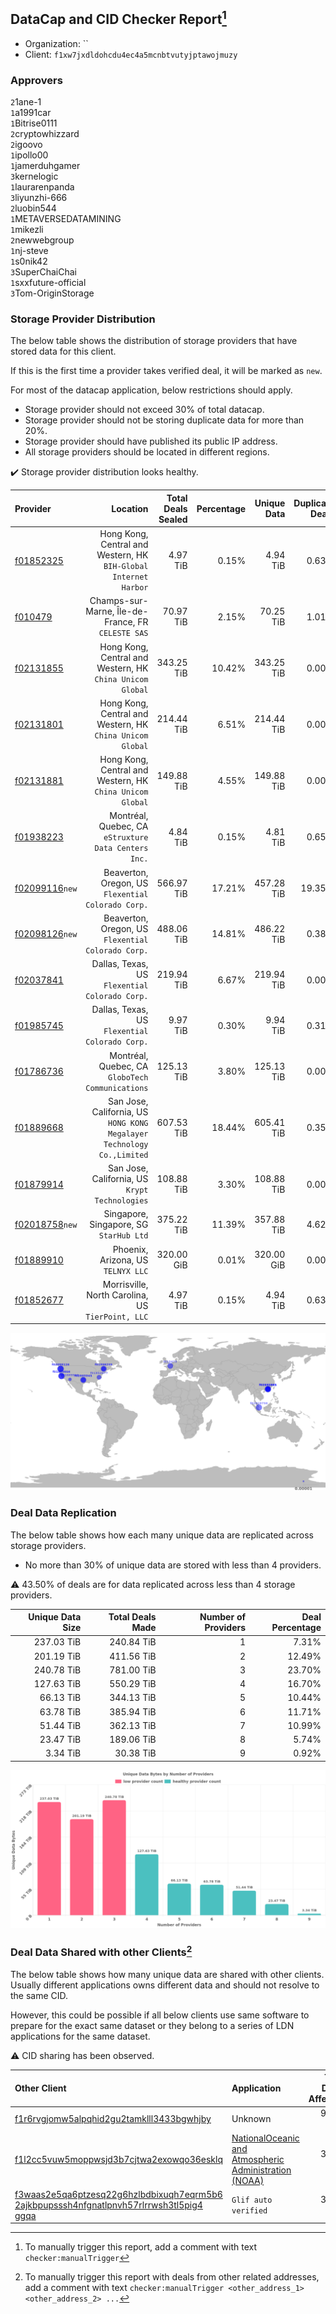 ## DataCap and CID Checker Report[^1]
 - Organization: ``
 - Client: `f1xw7jxdldohcdu4ec4a5mcnbtvutyjptawojmuzy`
### Approvers
`2`1ane-1<br/>`1`a1991car<br/>`1`Bitrise0111<br/>`2`cryptowhizzard<br/>`2`igoovo<br/>`1`ipollo00<br/>`1`jamerduhgamer<br/>`3`kernelogic<br/>`1`laurarenpanda<br/>`3`liyunzhi-666<br/>`2`luobin544<br/>`1`METAVERSEDATAMINING<br/>`1`mikezli<br/>`2`newwebgroup<br/>`1`nj-steve<br/>`1`s0nik42<br/>`3`SuperChaiChai<br/>`1`sxxfuture-official<br/>`3`Tom-OriginStorage

### Storage Provider Distribution
The below table shows the distribution of storage providers that have stored data for this client.

If this is the first time a provider takes verified deal, it will be marked as `new`.

For most of the datacap application, below restrictions should apply.
 - Storage provider should not exceed 30% of total datacap.
 - Storage provider should not be storing duplicate data for more than 20%.
 - Storage provider should have published its public IP address.
 - All storage providers should be located in different regions.

✔️ Storage provider distribution looks healthy.

| Provider                                                    |                                                                  Location | Total Deals Sealed | Percentage | Unique Data | Duplicate Deals |
| :---------------------------------------------------------- | ------------------------------------------------------------------------: | -----------------: | ---------: | ----------: | --------------: |
| [f01852325](https://filfox.info/en/address/f01852325)       |       Hong Kong, Central and Western, HK<br/>`BIH-Global Internet Harbor` |           4.97 TiB |      0.15% |    4.94 TiB |           0.63% |
| [f010479](https://filfox.info/en/address/f010479)           |                     Champs-sur-Marne, Île-de-France, FR<br/>`CELESTE SAS` |          70.97 TiB |      2.15% |   70.25 TiB |           1.01% |
| [f02131855](https://filfox.info/en/address/f02131855)       |              Hong Kong, Central and Western, HK<br/>`China Unicom Global` |         343.25 TiB |     10.42% |  343.25 TiB |           0.00% |
| [f02131801](https://filfox.info/en/address/f02131801)       |              Hong Kong, Central and Western, HK<br/>`China Unicom Global` |         214.44 TiB |      6.51% |  214.44 TiB |           0.00% |
| [f02131881](https://filfox.info/en/address/f02131881)       |              Hong Kong, Central and Western, HK<br/>`China Unicom Global` |         149.88 TiB |      4.55% |  149.88 TiB |           0.00% |
| [f01938223](https://filfox.info/en/address/f01938223)       |                   Montréal, Quebec, CA<br/>`eStruxture Data Centers Inc.` |           4.84 TiB |      0.15% |    4.81 TiB |           0.65% |
| [f02099116](https://filfox.info/en/address/f02099116)`new`  |                     Beaverton, Oregon, US<br/>`Flexential Colorado Corp.` |         566.97 TiB |     17.21% |  457.28 TiB |          19.35% |
| [f02098126](https://filfox.info/en/address/f02098126)`new`  |                     Beaverton, Oregon, US<br/>`Flexential Colorado Corp.` |         488.06 TiB |     14.81% |  486.22 TiB |           0.38% |
| [f02037841](https://filfox.info/en/address/f02037841)       |                         Dallas, Texas, US<br/>`Flexential Colorado Corp.` |         219.94 TiB |      6.67% |  219.94 TiB |           0.00% |
| [f01985745](https://filfox.info/en/address/f01985745)       |                         Dallas, Texas, US<br/>`Flexential Colorado Corp.` |           9.97 TiB |      0.30% |    9.94 TiB |           0.31% |
| [f01786736](https://filfox.info/en/address/f01786736)       |                       Montréal, Quebec, CA<br/>`GloboTech Communications` |         125.13 TiB |      3.80% |  125.13 TiB |           0.00% |
| [f01889668](https://filfox.info/en/address/f01889668)       | San Jose, California, US<br/>`HONG KONG Megalayer Technology Co.,Limited` |         607.53 TiB |     18.44% |  605.41 TiB |           0.35% |
| [f01879914](https://filfox.info/en/address/f01879914)       |                         San Jose, California, US<br/>`Krypt Technologies` |         108.88 TiB |      3.30% |  108.88 TiB |           0.00% |
| [f02018758](https://filfox.info/en/address/f02018758)`new`  |                                Singapore, Singapore, SG<br/>`StarHub Ltd` |         375.22 TiB |     11.39% |  357.88 TiB |           4.62% |
| [f01889910](https://filfox.info/en/address/f01889910)       |                                     Phoenix, Arizona, US<br/>`TELNYX LLC` |         320.00 GiB |      0.01% |  320.00 GiB |           0.00% |
| [f01852677](https://filfox.info/en/address/f01852677)       |                      Morrisville, North Carolina, US<br/>`TierPoint, LLC` |           4.97 TiB |      0.15% |    4.94 TiB |           0.63% |

<img src="https://raw.githubusercontent.com/data-preservation-programs/filplus-checker-assets/main/filecoin-project/filecoin-plus-large-datasets/issues/923/1697433341802.png"/>

### Deal Data Replication
The below table shows how each many unique data are replicated across storage providers.

- No more than 30% of unique data are stored with less than 4 providers.

⚠️ 43.50% of deals are for data replicated across less than 4 storage providers.

| Unique Data Size | Total Deals Made | Number of Providers | Deal Percentage |
| ---------------: | ---------------: | ------------------: | --------------: |
|       237.03 TiB |       240.84 TiB |                   1 |           7.31% |
|       201.19 TiB |       411.56 TiB |                   2 |          12.49% |
|       240.78 TiB |       781.00 TiB |                   3 |          23.70% |
|       127.63 TiB |       550.29 TiB |                   4 |          16.70% |
|        66.13 TiB |       344.13 TiB |                   5 |          10.44% |
|        63.78 TiB |       385.94 TiB |                   6 |          11.71% |
|        51.44 TiB |       362.13 TiB |                   7 |          10.99% |
|        23.47 TiB |       189.06 TiB |                   8 |           5.74% |
|         3.34 TiB |        30.38 TiB |                   9 |           0.92% |

<img src="https://raw.githubusercontent.com/data-preservation-programs/filplus-checker-assets/main/filecoin-project/filecoin-plus-large-datasets/issues/923/1697433342514.png"/>

### Deal Data Shared with other Clients[^3]
The below table shows how many unique data are shared with other clients.
Usually different applications owns different data and should not resolve to the same CID.

However, this could be possible if all below clients use same software to prepare for the exact same dataset or they belong to a series of LDN applications for the same dataset.

⚠️ CID sharing has been observed.

| Other Client                                                                                                                                                                                                              | Application                                                                                                                             | Total Deals Affected | Unique CIDs | Approvers                                                                                |
| :------------------------------------------------------------------------------------------------------------------------------------------------------------------------------------------------------------------------ | :-------------------------------------------------------------------------------------------------------------------------------------- | -------------------: | ----------: | :--------------------------------------------------------------------------------------- |
| [f1r6rvgjomw5alpqhid2gu2tamklll3433bgwhjby](https://filfox.info/en/address/f1r6rvgjomw5alpqhid2gu2tamklll3433bgwhjby)                                                                                                     | Unknown                                                                                                                                 |            96.00 GiB |           3 | Unknown                                                                                  |
| [f1l2cc5vuw5moppwsjd3b7cjtwa2exowqo36esklq](https://filfox.info/en/address/f1l2cc5vuw5moppwsjd3b7cjtwa2exowqo36esklq)                                                                                                     | [NationalOceanic and Atmospheric Administration \(NOAA\)](https://github.com/filecoin-project/filecoin-plus-large-datasets/issues/1955) |            32.00 GiB |           1 | `3`cryptowhizzard<br/>`1`flyworker<br/>`3`kernelogic<br/>`2`NiwanDao<br/>`1`TinySwitcher |
| [f3waas2e5qa6ptzesq22g6hzlbdbixuqh7eqrm5b6<br/>2ajkbpupsssh4nfgnatlpnvh57rlrrwsh3tl5pig4<br/>ggqa](https://filfox.info/en/address/f3waas2e5qa6ptzesq22g6hzlbdbixuqh7eqrm5b62ajkbpupsssh4nfgnatlpnvh57rlrrwsh3tl5pig4ggqa) | `Glif auto verified`                                                                                                                    |            32.00 GiB |           1 | Unknown                                                                                  |

[^1]: To manually trigger this report, add a comment with text `checker:manualTrigger`

[^2]: Deals from those addresses are combined into this report as they are specified with `checker:manualTrigger`

[^3]: To manually trigger this report with deals from other related addresses, add a comment with text `checker:manualTrigger <other_address_1> <other_address_2> ...`
